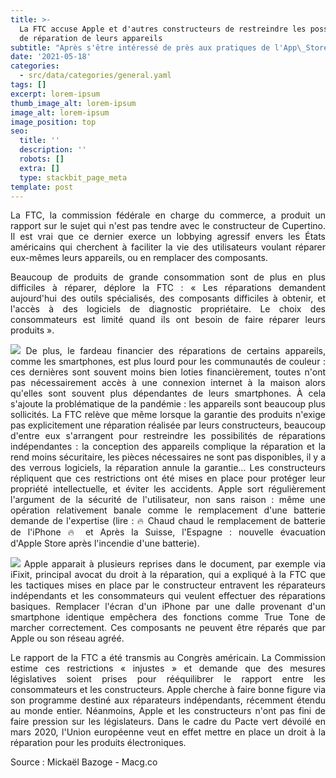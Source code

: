 ```yaml
---
title: >-
  La FTC accuse Apple et d'autres constructeurs de restreindre les possibilités
  de réparation de leurs appareils
subtitle: "Après s'être intéressé de près aux pratiques de l'App\_Store, les autorités américaines pourraient trouver un autre angle d'attaque contre Apple : le droit à la réparation."
date: '2021-05-18'
categories:
  - src/data/categories/general.yaml
tags: []
excerpt: lorem-ipsum
thumb_image_alt: lorem-ipsum
image_alt: lorem-ipsum
image_position: top
seo:
  title: ''
  description: ''
  robots: []
  extra: []
  type: stackbit_page_meta
template: post
---
```

<div style="text-align: justify">

La FTC, la commission fédérale en charge du commerce, a produit un rapport sur le sujet qui n'est pas tendre avec le constructeur de Cupertino. Il est vrai que ce dernier exerce un lobbying agressif envers les États américains qui cherchent à faciliter la vie des utilisateurs voulant réparer eux-mêmes leurs appareils, ou en remplacer des composants.

Beaucoup de produits de grande consommation sont de plus en plus difficiles à réparer, déplore la FTC : « Les réparations demandent aujourd'hui des outils spécialisés, des composants difficiles à obtenir, et l'accès à des logiciels de diagnostic propriétaire. Le choix des consommateurs est limité quand ils ont besoin de faire réparer leurs produits ».

![](https://cdn.mgig.fr/2021/05/mg-97c1f85e-w2600.jpg)
De plus, le fardeau financier des réparations de certains appareils, comme les smartphones, est plus lourd pour les communautés de couleur : ces dernières sont souvent moins bien loties financièrement, toutes n'ont pas nécessairement accès à une connexion internet à la maison alors qu'elles sont souvent plus dépendantes de leurs smartphones. À cela s'ajoute la problématique de la pandémie : les appareils sont beaucoup plus sollicités.
La FTC relève que même lorsque la garantie des produits n'exige pas explicitement une réparation réalisée par leurs constructeurs, beaucoup d'entre eux s'arrangent pour restreindre les possibilités de réparations indépendantes : la conception des appareils complique la réparation et la rend moins sécuritaire, les pièces nécessaires ne sont pas disponibles, il y a des verrous logiciels, la réparation annule la garantie…
Les constructeurs répliquent que ces restrictions ont été mises en place pour protéger leur propriété intellectuelle, et éviter les accidents. Apple sort régulièrement l'argument de la sécurité de l'utilisateur, non sans raison : même une opération relativement banale comme le remplacement d'une batterie demande de l'expertise (lire : 🔥 Chaud chaud le remplacement de batterie de l'iPhone 🔥 et Après la Suisse, l'Espagne : nouvelle évacuation d'Apple Store après l'incendie d'une batterie).

![](https://cdn.mgig.fr/2021/05/mg-63b52f7c-w2400.jpg)
Apple apparait à plusieurs reprises dans le document, par exemple via iFixit, principal avocat du droit à la réparation, qui a expliqué à la FTC que les tactiques mises en place par le constructeur entravent les réparateurs indépendants et les consommateurs qui veulent effectuer des réparations basiques. Remplacer l'écran d'un iPhone par une dalle provenant d'un smartphone identique empêchera des fonctions comme True Tone de marcher correctement. Ces composants ne peuvent être réparés que par Apple ou son réseau agréé.

Le rapport de la FTC a été transmis au Congrès américain. La Commission estime ces restrictions « injustes » et demande que des mesures législatives soient prises pour rééquilibrer le rapport entre les consommateurs et les constructeurs. Apple cherche à faire bonne figure via son programme destiné aux réparateurs indépendants, récemment étendu au monde entier.
Néanmoins, Apple et les constructeurs n'ont pas fini de faire pression sur les législateurs. Dans le cadre du Pacte vert dévoilé en mars 2020, l'Union européenne veut en effet mettre en place un droit à la réparation pour les produits électroniques.

</div>

Source : Mickaël Bazoge - Macg.co
